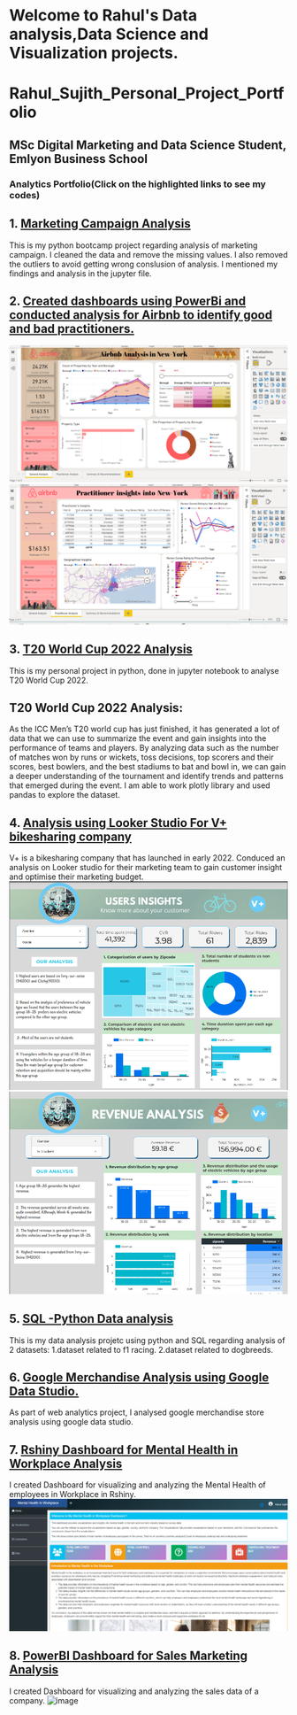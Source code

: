 # Welcome to Rahul's Data analysis,Data Science and Visualization projects. 

# Rahul_Sujith_Personal_Project_Portfolio
## MSc Digital Marketing and Data Science Student, Emlyon Business School
### Analytics Portfolio(Click on the highlighted links to see my codes)
## 1. [Marketing Campaign Analysis](https://github.com/RahulSujith/Rahcode/blob/main/%20RAHUL%20SUJITH%20Marketing%20Campaign%20Data%20Analysis.ipynb)
This is my python bootcamp project regarding analysis of marketing campaign. 
I cleaned the data and remove the missing values. I also removed the outliers to avoid getting wrong conslusion of analysis.
I mentioned my findings  and analysis in the jupyter file.

## 2. [Created  dashboards using PowerBi and conducted analysis for Airbnb to identify good and bad practitioners.](https://github.com/RahulSujith/Rahcode/blob/main/Data_Viz_Final%20Version%20(2).pbix)
![image](https://github.com/RahulSujith/Rahcode/blob/main/page1.png)
![image](https://github.com/RahulSujith/Rahcode/blob/main/page2.png)

## 3. [T20 World Cup 2022 Analysis](https://github.com/RahulSujith/Rahcode/blob/main/T20%20World%20Cup%202022%20Analysis.ipynb)
This is my personal project in python, done in jupyter notebook to analyse T20 World Cup 2022.
## T20 World Cup 2022 Analysis:
As the ICC Men’s T20 world cup has just finished, it has generated a lot of data that we can use to summarize 
the event and gain insights into the performance of teams and players. By analyzing data such as the number of 
matches won by runs or wickets, toss decisions, top scorers and their scores, best bowlers, and the best stadiums 
to bat and bowl in, we can gain a deeper understanding of the tournament and identify trends and patterns that emerged
during the event. 
I am able to work plotly library and used pandas to explore the dataset.



## 4. [Analysis using Looker Studio For V+ bikesharing company](https://github.com/RahulSujith/Rahcode/blob/main/DATA_Visualization_Looker.pdf)
 V+ is a bikesharing company that has launched in early 2022. Conduced an analysis on Looker studio for their marketing team to gain customer insight and optimise their marketing budget.
![image](https://github.com/RahulSujith/Rahcode/blob/main/Data1.png)
![image](https://github.com/RahulSujith/Rahcode/blob/main/Data2.png)

## 5. [SQL -Python Data analysis](https://github.com/RahulSujith/Rahcode/blob/main/SQL%20-%20Python%20Project.ipynb)
This is my data analysis projetc using python and SQL  regarding analysis of 2 datasets:
1.dataset related to f1 racing.
2.dataset related to dogbreeds.


## 6. [Google Merchandise Analysis using Google Data Studio.](https://github.com/RahulSujith/Rahcode/blob/main/RahulSujithGoogleDataStudioProject.pdf)
As part of web analytics project, I analysed google merchandise store analysis using google data studio. 


## 7. [Rshiny Dashboard for Mental Health in Workplace Analysis](https://rahulsujith1997.shinyapps.io/Test/)
I created Dashboard for visualizing and analyzing the Mental Health of employees in Workplace in Rshiny. 
![image](https://github.com/RahulSujith/Rahcode/blob/main/1st%20page%20home%20page1%20.png)

## 8. [PowerBI Dashboard for Sales Marketing Analysis](https://github.com/RahulSujith/Rahcode/blob/main/salesmarketingdata.pbix)
I created Dashboard for visualizing and analyzing the sales data of a company.
![image](https://user-images.githubusercontent.com/80307235/219136354-f04e8d0f-1810-4811-9bd5-31151fd51836.png)


